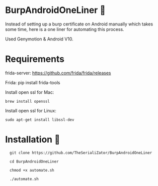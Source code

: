 # BurpAndroidOneLiner 🦉

Instead of setting up a burp certificate on Android manually which takes some time, here is a one liner for automating this process.

Used Genymotion & Android V10.


# Requirements

  frida-server: https://github.com/frida/frida/releases
  
  Frida: pip install frida-tools
 
  Install open ssl for Mac:
    
    brew install openssl
  
  Install open ssl for Linux:
  
    sudo apt-get install libssl-dev


# Installation 🦄
```
  git clone https://github.com/TheSerialiZator/BurpAndroidOneLiner
  
  cd BurpAndroidOneLiner
  
  chmod +x automate.sh
  
  ./automate.sh
 ```

